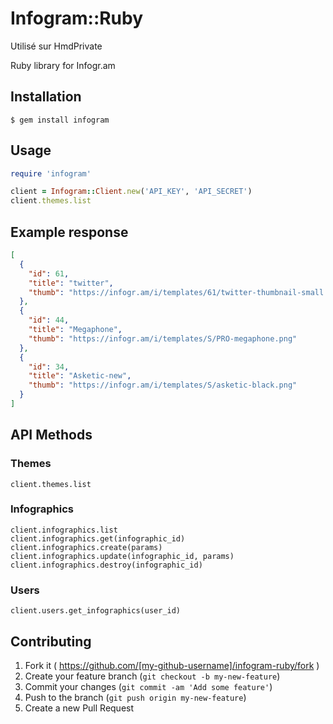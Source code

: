 # Infogram::Ruby

Utilisé sur HmdPrivate

Ruby library for Infogr.am

## Installation

    $ gem install infogram

## Usage
```ruby
require 'infogram'

client = Infogram::Client.new('API_KEY', 'API_SECRET')
client.themes.list
```

## Example response
```json
[
  {
    "id": 61,
    "title": "twitter",
    "thumb": "https://infogr.am/i/templates/61/twitter-thumbnail-small.png"
  },
  {
    "id": 44,
    "title": "Megaphone",
    "thumb": "https://infogr.am/i/templates/S/PRO-megaphone.png"
  },
  {
    "id": 34,
    "title": "Asketic-new",
    "thumb": "https://infogr.am/i/templates/S/asketic-black.png"
  }
]
```

## API Methods

### Themes
    client.themes.list

### Infographics
    client.infographics.list
    client.infographics.get(infographic_id)
    client.infographics.create(params)
    client.infographics.update(infographic_id, params)
    client.infographics.destroy(infographic_id)

### Users
    client.users.get_infographics(user_id)

## Contributing

1. Fork it ( https://github.com/[my-github-username]/infogram-ruby/fork )
2. Create your feature branch (`git checkout -b my-new-feature`)
3. Commit your changes (`git commit -am 'Add some feature'`)
4. Push to the branch (`git push origin my-new-feature`)
5. Create a new Pull Request
